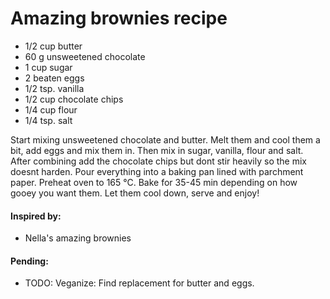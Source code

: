 # Amazing brownies recipe

* 1/2 cup butter
* 60 g unsweetened chocolate
* 1 cup sugar
* 2 beaten eggs
* 1/2 tsp. vanilla
* 1/2 cup chocolate chips
* 1/4 cup flour
* 1/4 tsp. salt

Start mixing unsweetened chocolate and butter. Melt them and cool them a bit, add eggs and mix them in. Then mix in sugar, vanilla, flour and salt. After combining add the chocolate chips but dont stir heavily so the mix doesnt harden. Pour everything into a baking pan lined with parchment paper. Preheat oven to 165 °C. Bake for 35-45 min depending on how gooey you want them. Let them cool down, serve and enjoy!

#### Inspired by: 
* Nella's amazing brownies

#### Pending: 
* TODO: Veganize: Find replacement for butter and eggs. 
